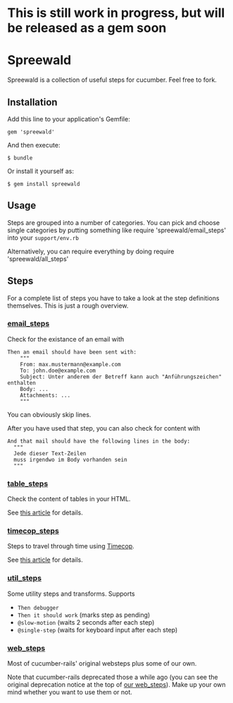 # This is still work in progress, but will be released as a gem soon

# Spreewald

Spreewald is a collection of useful steps for cucumber. Feel free to fork.

## Installation

Add this line to your application's Gemfile:

    gem 'spreewald'

And then execute:

    $ bundle

Or install it yourself as:

    $ gem install spreewald

## Usage

Steps are grouped into a number of categories. You can pick and choose single categories by putting something like
    require 'spreewald/email_steps'
into your `support/env.rb`

Alternatively, you can require everything by doing
    require 'spreewald/all_steps'

## Steps

For a complete list of steps you have to take a look at the step definitions themselves. This is just a rough overview.

### [email_steps](/makandra/spreewald/blob/master/lib/spreewald/email_steps.rb)

Check for the existance of an email with

    Then an email should have been sent with:
        """
        From: max.mustermann@example.com
        To: john.doe@example.com
        Subject: Unter anderem der Betreff kann auch "Anführungszeichen" enthalten
        Body: ...
        Attachments: ...
        """

You can obviously skip lines.

After you have used that step, you can also check for content with

    And that mail should have the following lines in the body:
      """
      Jede dieser Text-Zeilen
      muss irgendwo im Body vorhanden sein
      """

### [table_steps](/makandra/spreewald/blob/master/lib/spreewald/table_steps.rb)

Check the content of tables in your HTML.

See [this article](https://makandracards.com/makandra/763-cucumber-step-to-match-table-rows-with-capybara) for details.


### [timecop_steps](/makandra/spreewald/blob/master/lib/spreewald/timecop_steps.rb)

Steps to travel through time using [Timecop](https://github.com/jtrupiano/timecop).

See [this article](https://makandracards.com/makandra/1222-useful-cucumber-steps-to-travel-through-time-with-timecop) for details.

### [util_steps](/makandra/spreewald/blob/master/lib/spreewald/util_steps.rb)

Some utility steps and transforms. Supports

* `Then debugger`
* `Then it should work`       (marks step as pending)
* `@slow-motion` (waits 2 seconds after each step)
* `@single-step` (waits for keyboard input after each step)

### [web_steps](/makandra/spreewald/blob/master/lib/spreewald/web_steps.rb)

Most of cucumber-rails' original websteps plus some of our own.

Note that cucumber-rails deprecated those a while ago (you can see the original deprecation notice at the top of [our web_steps](/makandra/spreewald/blob/master/lib/spreewald/web_steps.rb)). Make up your own mind whether you want to use them or not.
